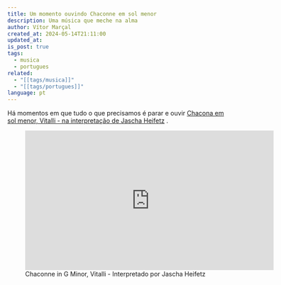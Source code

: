 ```yaml
---
title: Um momento ouvindo Chaconne em sol menor
description: Uma música que meche na alma
author: Vítor Marçal
created_at: 2024-05-14T21:11:00
updated_at: 
is_post: true
tags:
  - musica
  - portugues
related:
  - "[[tags/musica]]"
  - "[[tags/portugues]]"
language: pt
---
```

Há momentos em que tudo o que precisamos é parar e ouvir [Chacona em sol menor, Vitalli - na interpretação de Jascha Heifetz](https://youtu.be/K0iB84__atU?si=CMJ7lIiOdj8bC0V9) .

<figure class="youtube">  
  <div class="inner-figure">  
    <div>
          <iframe width="560" height="315" src="https://www.youtube.com/embed/K0iB84__atU?si=2Q1E1sh_ilzR1gq-" title="YouTube video player" frameborder="0" allow="accelerometer; autoplay; clipboard-write; encrypted-media; gyroscope; picture-in-picture; web-share" referrerpolicy="strict-origin-when-cross-origin" allowfullscreen></iframe>
    </div>
  </div>
  <figcaption>Chaconne in G Minor, Vitalli - Interpretado por Jascha Heifetz</figcaption>  
</figure>
